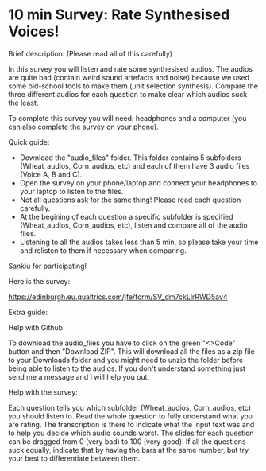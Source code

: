 # 10 min Survey: Rate Synthesised Voices!

Brief description: (Please read all of this carefully)

In this survey you will listen and rate some synthesised audios. The audios are quite bad (contain weird sound artefacts and noise) because we used some old-school tools to make them (unit selection synthesis). Compare the three different audios for each question to make clear which audios suck the least.

To complete this survey you will need: headphones and a computer (you can also complete the survey on your phone).

Quick guide: 

- Download the "audio_files" folder. This folder contains 5 subfolders (Wheat_audios, Corn_audios, etc) and each of them have 3 audio files (Voice A, B and C).
- Open the survey on your phone/laptop and connect your headphones to your laptop to listen to the files.
- Not all questions ask for the same thing! Please read each question carefully.
- At the begining of each question a specific subfolder is specified (Wheat_audios, Corn_audios, etc), listen and compare all of the audio files.
- Listening to all the audios takes less than 5 min, so please take your time and relisten to them if necessary when comparing.

Sankiu for participating!

Here is the survey: 

https://edinburgh.eu.qualtrics.com/jfe/form/SV_dm7ckLlrRWD5av4  

Extra guide:

Help with Github:

To download the audio_files you have to click on the green "<>Code" button and then "Download ZIP". This will download all the files as a zip file to your Downloads folder and you might need to unzip the folder before being able to listen to the audios. If you don't understand something just send me a message and I will help you out.

Help with the survey:

Each question tells you which subfolder (Wheat_audios, Corn_audios, etc) you should listen to. Read the whole question to fully understand what you are rating. The transcription is there to indicate what the input text was and to help you decide which audio sounds worst. The slides for each question can be dragged from 0 (very bad) to 100 (very good). If all the questions suck equally, indicate that by having the bars at the same number, but try your best to differentiate between them.
